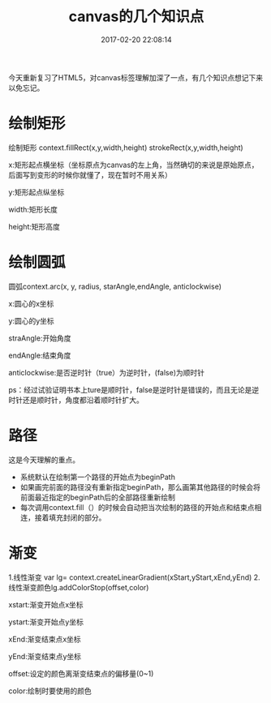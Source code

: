 ﻿---
title: canvas的几个知识点
date: 2017-02-20 22:08:14
tags: HTML5
---
今天重新复习了HTML5，对canvas标签理解加深了一点，有几个知识点想记下来以免忘记。

# 绘制矩形

绘制矩形 context.fillRect(x,y,width,height) strokeRect(x,y,width,height)

x:矩形起点横坐标（坐标原点为canvas的左上角，当然确切的来说是原始原点，后面写到变形的时候你就懂了，现在暂时不用关系）

y:矩形起点纵坐标

width:矩形长度

height:矩形高度

# 绘制圆弧

圆弧context.arc(x, y, radius, starAngle,endAngle, anticlockwise)

x:圆心的x坐标

y:圆心的y坐标

straAngle:开始角度

endAngle:结束角度

anticlockwise:是否逆时针（true）为逆时针，(false)为顺时针

ps：经过试验证明书本上ture是顺时针，false是逆时针是错误的，而且无论是逆时针还是顺时针，角度都沿着顺时针扩大。

# 路径

这是今天理解的重点。

- 系统默认在绘制第一个路径的开始点为beginPath
- 如果画完前面的路径没有重新指定beginPath，那么画第其他路径的时候会将前面最近指定的beginPath后的全部路径重新绘制
- 每次调用context.fill（）的时候会自动把当次绘制的路径的开始点和结束点相连，接着填充封闭的部分。

# 渐变

1.线性渐变 var lg= context.createLinearGradient(xStart,yStart,xEnd,yEnd)
2.线性渐变颜色lg.addColorStop(offset,color)

xstart:渐变开始点x坐标

ystart:渐变开始点y坐标

xEnd:渐变结束点x坐标

yEnd:渐变结束点y坐标

offset:设定的颜色离渐变结束点的偏移量(0~1)

color:绘制时要使用的颜色